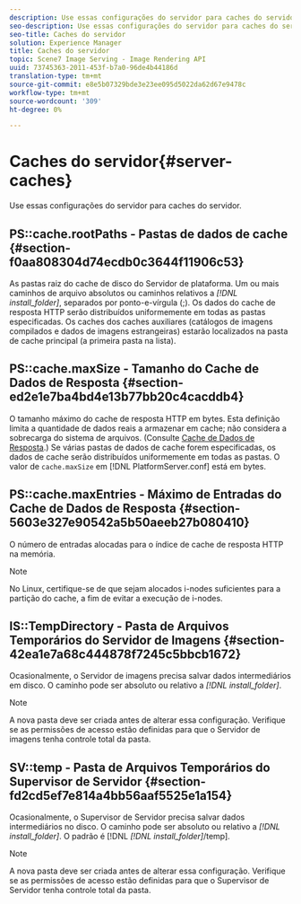 ```yaml
---
description: Use essas configurações do servidor para caches do servidor.
seo-description: Use essas configurações do servidor para caches do servidor.
seo-title: Caches do servidor
solution: Experience Manager
title: Caches do servidor
topic: Scene7 Image Serving - Image Rendering API
uuid: 73745363-2011-453f-b7a0-96de4b44186d
translation-type: tm+mt
source-git-commit: e8e5b07329bde3e23ee095d5022da62d67e9478c
workflow-type: tm+mt
source-wordcount: '309'
ht-degree: 0%

---
```



# Caches do servidor{#server-caches}

Use essas configurações do servidor para caches do servidor.

## PS::cache.rootPaths - Pastas de dados de cache {#section-f0aa808304d74ecdb0c3644f11906c53}

As pastas raiz do cache de disco do Servidor de plataforma. Um ou mais caminhos de arquivo absolutos ou caminhos relativos a *[!DNL install_folder]*, separados por ponto-e-vírgula (;). Os dados do cache de resposta HTTP serão distribuídos uniformemente em todas as pastas especificadas. Os caches dos caches auxiliares (catálogos de imagens compilados e dados de imagens estrangeiras) estarão localizados na pasta de cache principal (a primeira pasta na lista).

## PS::cache.maxSize - Tamanho do Cache de Dados de Resposta {#section-ed2e1e7ba4bd4e13b77bb20c4cacddb4}

O tamanho máximo do cache de resposta HTTP em bytes. Esta definição limita a quantidade de dados reais a armazenar em cache; não considera a sobrecarga do sistema de arquivos. (Consulte [Cache de Dados de Resposta](../../../../is-api/image-serving-api-ref/c-configuration-and-administration/c-data-caches/c-response-data-cache.md#concept-81ea996c242441f2a69f7e9d9b3a29ca).) Se várias pastas de dados de cache forem especificadas, os dados de cache serão distribuídos uniformemente em todas as pastas. O valor de `cache.maxSize` em [!DNL PlatformServer.conf] está em bytes.

## PS::cache.maxEntries - Máximo de Entradas do Cache de Dados de Resposta {#section-5603e327e90542a5b50aeeb27b080410}

O número de entradas alocadas para o índice de cache de resposta HTTP na memória.

>[!NOTE]
>
>No Linux, certifique-se de que sejam alocados i-nodes suficientes para a partição do cache, a fim de evitar a execução de i-nodes.

## IS::TempDirectory - Pasta de Arquivos Temporários do Servidor de Imagens {#section-42ea1e7a68c444878f7245c5bbcb1672}

Ocasionalmente, o Servidor de imagens precisa salvar dados intermediários em disco. O caminho pode ser absoluto ou relativo a *[!DNL install_folder]*.

>[!NOTE]
>
>A nova pasta deve ser criada antes de alterar essa configuração. Verifique se as permissões de acesso estão definidas para que o Servidor de imagens tenha controle total da pasta.

## SV::temp - Pasta de Arquivos Temporários do Supervisor de Servidor {#section-fd2cd5ef7e814a4bb56aaf5525e1a154}

Ocasionalmente, o Supervisor de Servidor precisa salvar dados intermediários no disco. O caminho pode ser absoluto ou relativo a *[!DNL install_folder]*. O padrão é [!DNL *[!DNL install_folder]*/temp].

>[!NOTE]
>
>A nova pasta deve ser criada antes de alterar essa configuração. Verifique se as permissões de acesso estão definidas para que o Supervisor de Servidor tenha controle total da pasta.

